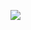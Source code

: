 <a href="https://honglab.tistory.com" target="_blank"><img src="https://img.shields.io/badge/Tistory-FFFFFF?style=flat-square&logo=Tistory&logoColor=000000"/></a>

<!--
**suminhong/suminhong** is a ✨ _special_ ✨ repository because its `README.md` (this file) appears on your GitHub profile.

Here are some ideas to get you started:

- 🔭 I’m currently working on ...
- 🌱 I’m currently learning ...
- 👯 I’m looking to collaborate on ...
- 🤔 I’m looking for help with ...
- 💬 Ask me about ...
- 📫 How to reach me: ...
- 😄 Pronouns: ...
- ⚡ Fun fact: ...
-->

